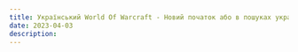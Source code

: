 ```yaml
---
title: Український World Of Warcraft - Новий початок або в пошуках українських кланів.
date: 2023-04-03
description:
---
```

